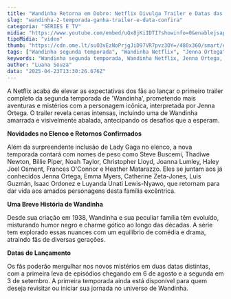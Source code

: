 ```yaml
---
title: "Wandinha Retorna em Dobro: Netflix Divulga Trailer e Datas das Duas Partes da Segunda Temporada"
slug: "wandinha-2-temporada-ganha-trailer-e-data-confira"
categoria: "SÉRIES E TV"
midia: "https://www.youtube.com/embed/uQx8jKiIDTI?showinfo=0&enablejsapi=1"
tipoMidia: "video"
thumb: "https://cdn.ome.lt/suO3vEzNoPrjgJiD97VR7pvz3OY=/480x360/smart/extras/conteudos/omelete_THUMB_-_2025-04-23T101051.271.png"
tags: ["Wandinha segunda temporada", "Wandinha Netflix", "Jenna Ortega", "Lady Gaga", "trailer Wandinha", "datas de lançamento Wandinha"]
keywords: "Wandinha segunda temporada, Wandinha Netflix, Jenna Ortega, Lady Gaga, trailer Wandinha, datas de lançamento Wandinha"
author: "Luana Souza"
data: "2025-04-23T13:30:26.676Z"
---
```


A Netflix acaba de elevar as expectativas dos fãs ao lançar o primeiro trailer completo da segunda temporada de 'Wandinha', prometendo mais aventuras e mistérios com a personagem icônica, interpretada por Jenna Ortega. O trailer revela cenas intensas, incluindo uma de Wandinha amarrada e visivelmente abalada, antecipando os desafios que a esperam.

**Novidades no Elenco e Retornos Confirmados**

Além da surpreendente inclusão de Lady Gaga no elenco, a nova temporada contará com nomes de peso como Steve Buscemi, Thadiwe Newton, Billie Piper, Noah Taylor, Christopher Lloyd, Joanna Lumley, Haley Joel Osment, Frances O'Connor e Heather Matarazzo. Eles se juntam aos já conhecidos Jenna Ortega, Emma Myers, Catherine Zeta-Jones, Luis Guzmán, Isaac Ordonez e Luyanda Unati Lewis-Nyawo, que retornam para dar vida aos amados personagens desta família excêntrica.

**Uma Breve História de Wandinha**

Desde sua criação em 1938, Wandinha e sua peculiar família têm evoluído, misturando humor negro e charme gótico ao longo das décadas. A série tem explorado essas nuances com um equilíbrio de comédia e drama, atraindo fãs de diversas gerações.

**Datas de Lançamento**

Os fãs poderão mergulhar nos novos mistérios em duas datas distintas, com a primeira leva de episódios chegando em 6 de agosto e a segunda em 3 de setembro. A primeira temporada ainda está disponível para quem deseja revisitar ou iniciar sua jornada no universo de Wandinha.